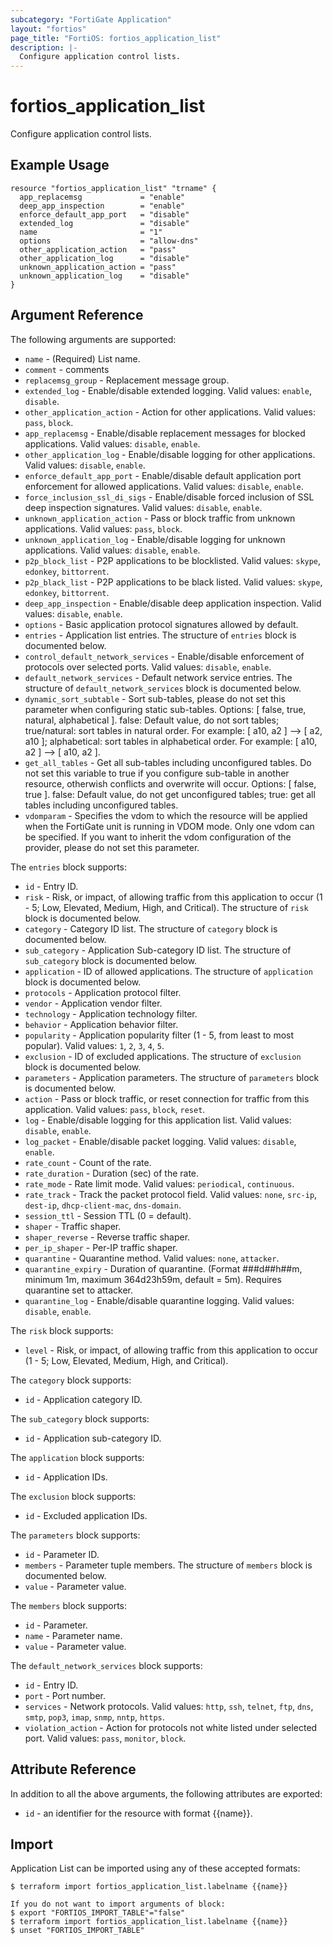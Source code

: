 ```yaml
---
subcategory: "FortiGate Application"
layout: "fortios"
page_title: "FortiOS: fortios_application_list"
description: |-
  Configure application control lists.
---
```


# fortios_application_list
Configure application control lists.

## Example Usage

```hcl
resource "fortios_application_list" "trname" {
  app_replacemsg             = "enable"
  deep_app_inspection        = "enable"
  enforce_default_app_port   = "disable"
  extended_log               = "disable"
  name                       = "1"
  options                    = "allow-dns"
  other_application_action   = "pass"
  other_application_log      = "disable"
  unknown_application_action = "pass"
  unknown_application_log    = "disable"
}
```

## Argument Reference

The following arguments are supported:

* `name` - (Required) List name.
* `comment` - comments
* `replacemsg_group` - Replacement message group.
* `extended_log` - Enable/disable extended logging. Valid values: `enable`, `disable`.
* `other_application_action` - Action for other applications. Valid values: `pass`, `block`.
* `app_replacemsg` - Enable/disable replacement messages for blocked applications. Valid values: `disable`, `enable`.
* `other_application_log` - Enable/disable logging for other applications. Valid values: `disable`, `enable`.
* `enforce_default_app_port` - Enable/disable default application port enforcement for allowed applications. Valid values: `disable`, `enable`.
* `force_inclusion_ssl_di_sigs` - Enable/disable forced inclusion of SSL deep inspection signatures. Valid values: `disable`, `enable`.
* `unknown_application_action` - Pass or block traffic from unknown applications. Valid values: `pass`, `block`.
* `unknown_application_log` - Enable/disable logging for unknown applications. Valid values: `disable`, `enable`.
* `p2p_block_list` - P2P applications to be blocklisted. Valid values: `skype`, `edonkey`, `bittorrent`.
* `p2p_black_list` - P2P applications to be black listed. Valid values: `skype`, `edonkey`, `bittorrent`.
* `deep_app_inspection` - Enable/disable deep application inspection. Valid values: `disable`, `enable`.
* `options` - Basic application protocol signatures allowed by default.
* `entries` - Application list entries. The structure of `entries` block is documented below.
* `control_default_network_services` - Enable/disable enforcement of protocols over selected ports. Valid values: `disable`, `enable`.
* `default_network_services` - Default network service entries. The structure of `default_network_services` block is documented below.
* `dynamic_sort_subtable` - Sort sub-tables, please do not set this parameter when configuring static sub-tables. Options: [ false, true, natural, alphabetical ]. false: Default value, do not sort tables; true/natural: sort tables in natural order. For example: [ a10, a2 ] --> [ a2, a10 ]; alphabetical: sort tables in alphabetical order. For example: [ a10, a2 ] --> [ a10, a2 ].
* `get_all_tables` - Get all sub-tables including unconfigured tables. Do not set this variable to true if you configure sub-table in another resource, otherwish conflicts and overwrite will occur. Options: [ false, true ]. false: Default value, do not get unconfigured tables; true: get all tables including unconfigured tables. 
* `vdomparam` - Specifies the vdom to which the resource will be applied when the FortiGate unit is running in VDOM mode. Only one vdom can be specified. If you want to inherit the vdom configuration of the provider, please do not set this parameter.

The `entries` block supports:

* `id` - Entry ID.
* `risk` - Risk, or impact, of allowing traffic from this application to occur (1 - 5; Low, Elevated, Medium, High, and Critical). The structure of `risk` block is documented below.
* `category` - Category ID list. The structure of `category` block is documented below.
* `sub_category` - Application Sub-category ID list. The structure of `sub_category` block is documented below.
* `application` - ID of allowed applications. The structure of `application` block is documented below.
* `protocols` - Application protocol filter.
* `vendor` - Application vendor filter.
* `technology` - Application technology filter.
* `behavior` - Application behavior filter.
* `popularity` - Application popularity filter (1 - 5, from least to most popular). Valid values: `1`, `2`, `3`, `4`, `5`.
* `exclusion` - ID of excluded applications. The structure of `exclusion` block is documented below.
* `parameters` - Application parameters. The structure of `parameters` block is documented below.
* `action` - Pass or block traffic, or reset connection for traffic from this application. Valid values: `pass`, `block`, `reset`.
* `log` - Enable/disable logging for this application list. Valid values: `disable`, `enable`.
* `log_packet` - Enable/disable packet logging. Valid values: `disable`, `enable`.
* `rate_count` - Count of the rate.
* `rate_duration` - Duration (sec) of the rate.
* `rate_mode` - Rate limit mode. Valid values: `periodical`, `continuous`.
* `rate_track` - Track the packet protocol field. Valid values: `none`, `src-ip`, `dest-ip`, `dhcp-client-mac`, `dns-domain`.
* `session_ttl` - Session TTL (0 = default).
* `shaper` - Traffic shaper.
* `shaper_reverse` - Reverse traffic shaper.
* `per_ip_shaper` - Per-IP traffic shaper.
* `quarantine` - Quarantine method. Valid values: `none`, `attacker`.
* `quarantine_expiry` - Duration of quarantine. (Format ###d##h##m, minimum 1m, maximum 364d23h59m, default = 5m). Requires quarantine set to attacker.
* `quarantine_log` - Enable/disable quarantine logging. Valid values: `disable`, `enable`.

The `risk` block supports:

* `level` - Risk, or impact, of allowing traffic from this application to occur (1 - 5; Low, Elevated, Medium, High, and Critical).

The `category` block supports:

* `id` - Application category ID.

The `sub_category` block supports:

* `id` - Application sub-category ID.

The `application` block supports:

* `id` - Application IDs.

The `exclusion` block supports:

* `id` - Excluded application IDs.

The `parameters` block supports:

* `id` - Parameter ID.
* `members` - Parameter tuple members. The structure of `members` block is documented below.
* `value` - Parameter value.

The `members` block supports:

* `id` - Parameter.
* `name` - Parameter name.
* `value` - Parameter value.

The `default_network_services` block supports:

* `id` - Entry ID.
* `port` - Port number.
* `services` - Network protocols. Valid values: `http`, `ssh`, `telnet`, `ftp`, `dns`, `smtp`, `pop3`, `imap`, `snmp`, `nntp`, `https`.
* `violation_action` - Action for protocols not white listed under selected port. Valid values: `pass`, `monitor`, `block`.


## Attribute Reference

In addition to all the above arguments, the following attributes are exported:
* `id` - an identifier for the resource with format {{name}}.

## Import

Application List can be imported using any of these accepted formats:
```
$ terraform import fortios_application_list.labelname {{name}}

If you do not want to import arguments of block:
$ export "FORTIOS_IMPORT_TABLE"="false"
$ terraform import fortios_application_list.labelname {{name}}
$ unset "FORTIOS_IMPORT_TABLE"
```
